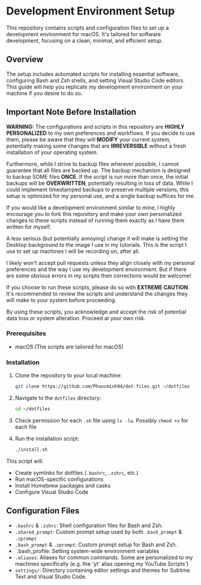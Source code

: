 # Development Environment Setup

This repository contains scripts and configuration files to set up a development environment for macOS. It's tailored for software development, focusing on a clean, minimal, and efficient setup.

## Overview

The setup includes automated scripts for installing essential software, configuring Bash and Zsh shells, and setting Visual Studio Code editors. This guide will help you replicate my development environment on your machine if you desire to do so.

## Important Note Before Installation

**WARNING:** The configurations and scripts in this repository are **HIGHLY PERSONALIZED** to my own preferences and workflows. If you decide to use them, please be aware that they will **MODIFY** your current system, potentially making some changes that are **IRREVERSIBLE** without a fresh installation of your operating system.

Furthermore, while I strive to backup files wherever possible, I cannot guarantee that all files are backed up. The backup mechanism is designed to backup SOME files **ONCE**. If the script is run more than once, the initial backups will be **OVERWRITTEN**, potentially resulting in loss of data. While I could implement timestamped backups to preserve multiple versions, this setup is optimized for my personal use, and a single backup suffices for me.

If you would like a development environment similar to mine, I highly encourage you to fork this repository and make your own personalized changes to these scripts instead of running them exactly as I have them written for myself.

A less serious (but potentially annoying) change it will make is setting the Desktop background to the image I use in my tutorials. This is the script I use to set up machines I will be recording on, after all.

I likely won't accept pull requests unless they align closely with my personal preferences and the way I use my development environment. But if there are some obvious errors in my scripts then corrections would be welcome!

If you choose to run these scripts, please do so with **EXTREME CAUTION**. It's recommended to review the scripts and understand the changes they will make to your system before proceeding.

By using these scripts, you acknowledge and accept the risk of potential data loss or system alteration. Proceed at your own risk.

### Prerequisites

- macOS (The scripts are tailored for macOS)

### Installation

1. Clone the repository to your local machine:
   ```sh
   git clone https://github.com/Phuocminh94/dot-files.git ~/dotfiles
   ```
2. Navigate to the `dotfiles` directory:
   ```sh
   cd ~/dotfiles
   ```

3. Check permission for each `.sh` file using `ls -la`. Possibly `chmod +x` for each file
4. Run the installation script:
   ```sh
   ./install.sh
   ```

This script will:

- Create symlinks for dotfiles (`.bashrc`, `.zshrc`, etc.)
- Run macOS-specific configurations
- Install Homebrew packages and casks
- Configure Visual Studio Code

## Configuration Files

- `.bashrc` & `.zshrc`: Shell configuration files for Bash and Zsh.
- `.shared_prompt`: Custom prompt setup used by both `.bash_prompt` & `.zprompt`
- `.bash_prompt` & `.zprompt`: Custom prompt setup for Bash and Zsh.
- `.bash_profile: Setting system-wide environment variables
- `.aliases`: Aliases for common commands. Some are personalized to my machines specifically (e.g. the 'yt' alias opening my YouTube Scripts')
- `settings/`: Directory containing editor settings and themes for Sublime Text and Visual Studio Code.
